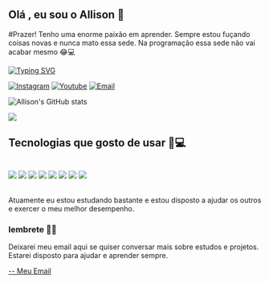 ## Olá , eu sou o Allison 👋

#Prazer! Tenho uma enorme paixão em aprender. Sempre estou fuçando coisas novas e nunca mato essa sede. Na programação essa sede não vai acabar mesmo 😂💻

[![Typing SVG](https://readme-typing-svg.demolab.com/?lines=Carregando....+Brincadeira)](https://git.io/typing-svg)

[![Instagram](https://img.shields.io/badge/Instagram-E4405F?style=for-the-badge&logo=instagram&logoColor=white)](https://www.instagram.com/allisonfs_)
[![Youtube](https://img.shields.io/badge/YouTube-FF0000?style=for-the-badge&logo=youtube&logoColor=white)](https://www.youtube.com/@RochedoFs)
[![Email](https://img.shields.io/badge/Gmail-D14836?style=for-the-badge&logo=gmail&logoColor=white)](mailto:allisoncontatos18@gmail.com)

![Allison's GitHub stats](https://github-readme-stats.vercel.app/api?username=AllisonFS&show_icons=true&theme=radical)

<img src="https://github-profile-trophy.vercel.app/?username=AllisonFS&theme=juicyfresh&no-bg=true" />

## Tecnologias que gosto de usar  📲💻

<div><br>
    <img aling="center" src="https://img.shields.io/badge/HTML-239120?style=for-the-badge&logo=html5&logoColor=white">
    <img aling="center" src="https://img.shields.io/badge/JavaScript-F7DF1E?style=for-the-badge&logo=javascript&logoColor=black">
    <img aling="center" src="https://img.shields.io/badge/Python-14354C?style=for-the-badge&logo=python&logoColor=white">
    <img aling="center" src="https://img.shields.io/badge/CSS3-1572B6?style=for-the-badge&logo=css3&logoColor=white">
    <img aling="center" src="https://img.shields.io/badge/TypeScript-007ACC?style=for-the-badge&logo=typescript&logoColor=white">
    <img aling="center" src="https://img.shields.io/badge/Node.js-43853D?style=for-the-badge&logo=node.js&logoColor=white">
    <img aling="center" src="https://img.shields.io/badge/React-20232A?style=for-the-badge&logo=react&logoColor=61DAFB">
    <img aling="center" src="https://img.shields.io/badge/C%23-239120?style=for-the-badge&logo=c-sharp&logoColor=white">
</div>

<br>

Atuamente eu estou estudando bastante e estou disposto a ajudar os outros e exercer o meu melhor desempenho.

### lembrete 📢🎶
Deixarei meu email aqui se quiser conversar mais sobre estudos e projetos. Estarei disposto para ajudar e aprender sempre.

[-- Meu Email](mailto:allisoncontatos18@gmail.com)
